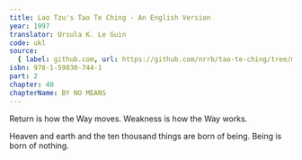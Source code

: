 ```yaml
---
title: Lao Tzu's Tao Te Ching - An English Version
year: 1997
translator: Ursula K. Le Guin
code: ukl
source:
  { label: github.com, url: https://github.com/nrrb/tao-te-ching/tree/master }
isbn: 978-1-59030-744-1
part: 2
chapter: 40
chapterName: BY NO MEANS
---
```


Return is how the Way moves.
Weakness is how the Way works.

Heaven and earth and the ten thousand things
are born of being.
Being is born of nothing.
